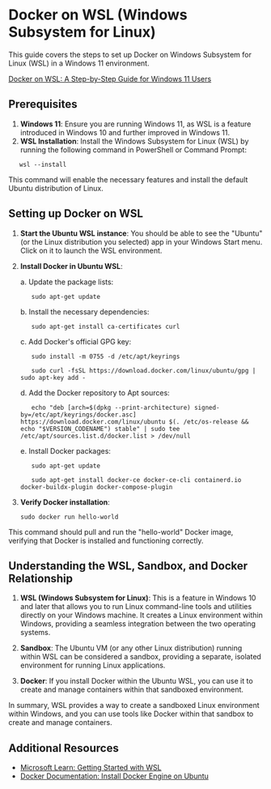 # Docker on WSL (Windows Subsystem for Linux)

This guide covers the steps to set up Docker on Windows Subsystem for Linux (WSL) in a Windows 11 environment.

[Docker on WSL: A Step-by-Step Guide for Windows 11 Users](https://medium.com/@sharmarvellous/docker-on-wsl-a-step-by-step-guide-for-windows-11-users-b4ce1f8ec779)

## Prerequisites

1. **Windows 11**: Ensure you are running Windows 11, as WSL is a feature introduced in Windows 10 and further improved in Windows 11.
2. **WSL Installation**: Install the Windows Subsystem for Linux (WSL) by running the following command in PowerShell or Command Prompt:
```
   wsl --install
```
This command will enable the necessary features and install the default Ubuntu distribution of Linux.

## Setting up Docker on WSL

1. **Start the Ubuntu WSL instance**: You should be able to see the "Ubuntu" (or the Linux distribution you selected) app in your Windows Start menu. Click on it to launch the WSL environment.

2. **Install Docker in Ubuntu WSL**:

   a. Update the package lists:
   ```
      sudo apt-get update
   ```
   
   b. Install the necessary dependencies:
   ```
      sudo apt-get install ca-certificates curl
   ```
   
   c. Add Docker's official GPG key:
   ```
      sudo install -m 0755 -d /etc/apt/keyrings
   ```
   ```
      sudo curl -fsSL https://download.docker.com/linux/ubuntu/gpg | sudo apt-key add -
   ```
   
   d. Add the Docker repository to Apt sources:
   ```
      echo "deb [arch=$(dpkg --print-architecture) signed-by=/etc/apt/keyrings/docker.asc] https://download.docker.com/linux/ubuntu $(. /etc/os-release && echo "$VERSION_CODENAME") stable" | sudo tee /etc/apt/sources.list.d/docker.list > /dev/null
   ```
   
   e. Install Docker packages:
   ```
      sudo apt-get update
   ```
   ```
      sudo apt-get install docker-ce docker-ce-cli containerd.io docker-buildx-plugin docker-compose-plugin
   ```


4. **Verify Docker installation**:
   ```
   sudo docker run hello-world
   ```
This command should pull and run the "hello-world" Docker image, verifying that Docker is installed and functioning correctly.

## Understanding the WSL, Sandbox, and Docker Relationship

1. **WSL (Windows Subsystem for Linux)**: This is a feature in Windows 10 and later that allows you to run Linux command-line tools and utilities directly on your Windows machine. It creates a Linux environment within Windows, providing a seamless integration between the two operating systems.

2. **Sandbox**: The Ubuntu VM (or any other Linux distribution) running within WSL can be considered a sandbox, providing a separate, isolated environment for running Linux applications.

3. **Docker**: If you install Docker within the Ubuntu WSL, you can use it to create and manage containers within that sandboxed environment.

In summary, WSL provides a way to create a sandboxed Linux environment within Windows, and you can use tools like Docker within that sandbox to create and manage containers.

## Additional Resources

- [Microsoft Learn: Getting Started with WSL](https://learn.microsoft.com/en-us/windows/wsl/install)
- [Docker Documentation: Install Docker Engine on Ubuntu](https://docs.docker.com/engine/install/ubuntu/)
